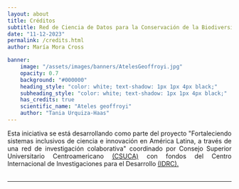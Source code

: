 ```yaml
---
layout: about
title: Créditos
subtitle: Red de Ciencia de Datos para la Conservación de la Biodiversidad Mesoamericana
date: "11-12-2023"
permalink: /credits.html
author: María Mora Cross

banner:
    image: "/assets/images/banners/AtelesGeoffroyi.jpg"
    opacity: 0.7
    background: "#000000"
    heading_style: "color: white; text-shadow: 1px 1px 4px black;"
    subheading_style: "color: white; text-shadow: 1px 1px 4px black;"
    has_credits: true
    scientific_name: "Ateles geoffroyi"
    author: "Tania Urquiza-Haas"
---
```


<div style="text-align: justify">
Esta iniciativa se está desarrollando como parte del proyecto "Fortaleciendo sistemas inclusivos de ciencia e innovación en América Latina, a través de una red de investigación colaborativa" coordinado por Consejo Superior Universitario Centroamericano <a href="https://pridca.csuca.org/">(CSUCA)</a> con fondos del Centro Internacional de Investigaciones para el Desarrollo <a href="https://idrc-crdi.ca/es">(IDRC).</a>
</div>

<br>

---
